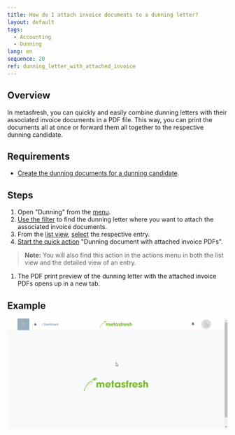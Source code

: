 ```yaml
---
title: How do I attach invoice documents to a dunning letter?
layout: default
tags:
  - Accounting
  - Dunning
lang: en
sequence: 20
ref: dunning_letter_with_attached_invoice
---
```


## Overview
In metasfresh, you can quickly and easily combine dunning letters with their associated invoice documents in a PDF file. This way, you can print the documents all at once or forward them all together to the respective dunning candidate.

## Requirements
- [Create the dunning documents for a dunning candidate](Dunning_Run).

## Steps
1. Open "Dunning" from the [menu](Menu).
1. [Use the filter](Filtering_function) to find the dunning letter where you want to attach the associated invoice documents.
1. From the [list view](ViewModes), [select](RecordSelection) the respective entry.
1. [Start the quick action](StartAction) "Dunning document with attached invoice PDFs".
 >**Note:** You will also find this action in the actions menu in both the list view and the detailed view of an entry.

1. The PDF print preview of the dunning letter with the attached invoice PDFs opens up in a new tab.

## Example
![](assets/Dunning_letter_with_attached_invoice.gif)

